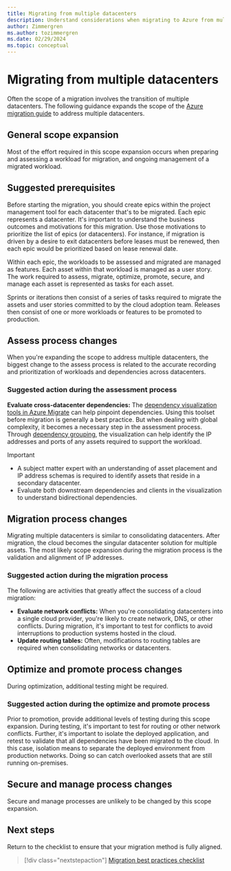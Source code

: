 ```yaml
---
title: Migrating from multiple datacenters
description: Understand considerations when migrating to Azure from multiple existing datacenters.
author: Zimmergren
ms.author: tozimmergren
ms.date: 02/29/2024
ms.topic: conceptual
---
```


# Migrating from multiple datacenters

Often the scope of a migration involves the transition of multiple datacenters. The following guidance expands the scope of the [Azure migration guide](../azure-migration-guide/index.md) to address multiple datacenters.

## General scope expansion

Most of the effort required in this scope expansion occurs when preparing and assessing a workload for migration, and ongoing management of a migrated workload.

## Suggested prerequisites

Before starting the migration, you should create epics within the project management tool for each datacenter that's to be migrated. Each epic represents a datacenter. It's important to understand the business outcomes and motivations for this migration. Use those motivations to prioritize the list of epics (or datacenters). For instance, if migration is driven by a desire to exit datacenters before leases must be renewed, then each epic would be prioritized based on lease renewal date.

Within each epic, the workloads to be assessed and migrated are managed as features. Each asset within that workload is managed as a user story. The work required to assess, migrate, optimize, promote, secure, and manage each asset is represented as tasks for each asset.

Sprints or iterations then consist of a series of tasks required to migrate the assets and user stories committed to by the cloud adoption team. Releases then consist of one or more workloads or features to be promoted to production.

## Assess process changes

When you're expanding the scope to address multiple datacenters, the biggest change to the assess process is related to the accurate recording and prioritization of workloads and dependencies across datacenters.

### Suggested action during the assessment process

**Evaluate cross-datacenter dependencies:** The [dependency visualization tools in Azure Migrate](/azure/migrate/concepts-dependency-visualization) can help pinpoint dependencies. Using this toolset before migration is generally a best practice. But when dealing with global complexity, it becomes a necessary step in the assessment process. Through [dependency grouping](/azure/migrate/how-to-create-group-machine-dependencies), the visualization can help identify the IP addresses and ports of any assets required to support the workload.

> [!IMPORTANT]
>
> - A subject matter expert with an understanding of asset placement and IP address schemas is required to identify assets that reside in a secondary datacenter.
> - Evaluate both downstream dependencies and clients in the visualization to understand bidirectional dependencies.

## Migration process changes

Migrating multiple datacenters is similar to consolidating datacenters. After migration, the cloud becomes the singular datacenter solution for multiple assets. The most likely scope expansion during the migration process is the validation and alignment of IP addresses.

### Suggested action during the migration process

The following are activities that greatly affect the success of a cloud migration:

- **Evaluate network conflicts:** When you're consolidating datacenters into a single cloud provider, you're likely to create network, DNS, or other conflicts. During migration, it's important to test for conflicts to avoid interruptions to production systems hosted in the cloud.
- **Update routing tables:** Often, modifications to routing tables are required when consolidating networks or datacenters.

## Optimize and promote process changes

During optimization, additional testing might be required.

### Suggested action during the optimize and promote process

Prior to promotion, provide additional levels of testing during this scope expansion. During testing, it's important to test for routing or other network conflicts. Further, it's important to isolate the deployed application, and retest to validate that all dependencies have been migrated to the cloud. In this case, isolation means to separate the deployed environment from production networks. Doing so can catch overlooked assets that are still running on-premises.

## Secure and manage process changes

Secure and manage processes are unlikely to be changed by this scope expansion.

## Next steps

Return to the checklist to ensure that your migration method is fully aligned.

> [!div class="nextstepaction"]
> [Migration best practices checklist](./index.md)
